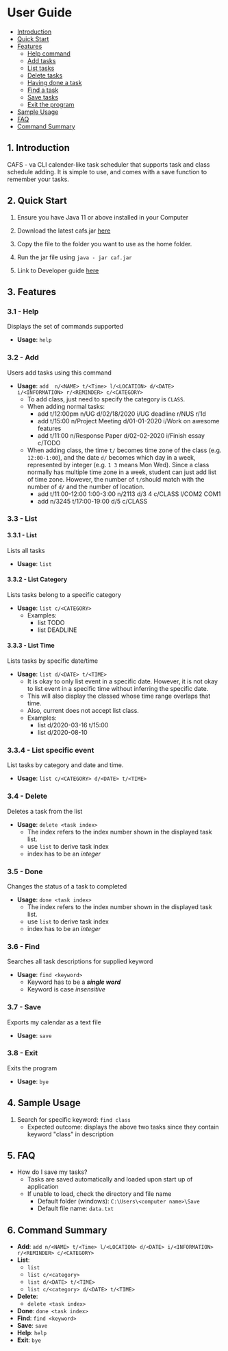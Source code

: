 # User Guide
* [Introduction](#1-introduction)
* [Quick Start](#2-quick-start)
* [Features](#3-features)
  * [Help command](#31---help)
  * [Add tasks](#32---add)
  * [List tasks](#33---list)
  * [Delete tasks](#34---delete)
  * [Having done a task](#35---done)
  * [Find a task](#36---find)
  * [Save tasks](#37---save)
  * [Exit the program](#38---exit)
* [Sample Usage](#4-sample-usage)
* [FAQ](#5-faq)
* [Command Summary](#6-command-summary)

## 1. Introduction
CAFS - va CLI calender-like task scheduler that supports task and 
class schedule adding. It is simple to use, and comes with a save function to 
remember your tasks.

## 2. Quick Start
1. Ensure you have Java 11 or above installed in your Computer

1. Download the latest cafs.jar [here](https://github.com/AY1920S2-CS2113-T14-3/tp/releases)

1. Copy the file to the folder you want to use as the home folder.

1. Run the jar file using `java - jar caf.jar`

1. Link to Developer guide [here](https://github.com/AY1920S2-CS2113-T14-3/tp/blob/master/docs/DeveloperGuide.md)

## 3. Features

### 3.1 - Help
Displays the set of commands supported
* **Usage**: `help`

### 3.2 - Add
Users add tasks using this command
* **Usage**: `add  n/<NAME> t/<Time> l/<LOCATION> d/<DATE> i/<INFORMATION> r/<REMINDER> c/<CATEGORY>`
     * To add class, just need to specify the category is `CLASS`.
     * When adding normal tasks:
        * add t/12:00pm n/UG d/02/18/2020 i/UG deadline r/NUS r/1d
        * add t/15:00 n/Project Meeting  d/01-01-2020   i/Work on awesome features
        * add t/11:00 n/Response Paper  d/02-02-2020 i/Finish essay c/TODO
     * When adding class, the time `t/` becomes time zone of the class (e.g. `12:00-1:00`), and the date
       `d/` becomes which day in a week, represented by integer (e.g. `1 3` means Mon Wed).
       Since a class normally has multiple time zone in a week, student can just add list of time zone.
       However, the number of `t/`should match with the number of `d/` and the number of location. 
        * add t/11:00-12:00 1:00-3:00 n/2113 d/3 4 c/CLASS l/COM2 COM1
        * add n/3245 t/17:00-19:00 d/5 c/CLASS
    
### 3.3 - List
#### 3.3.1 - List 
Lists all tasks
* **Usage**: `list`

#### 3.3.2 - List Category
Lists tasks belong to a specific category
* **Usage**: `list c/<CATEGORY>`
    * Examples:
        * list TODO
        * list DEADLINE
      
#### 3.3.3 - List Time
Lists tasks by specific date/time
* **Usage**: `list d/<DATE> t/<TIME>`
    * It is okay to only list event in a specific date. However, it is not okay to list event in a specific time
        without inferring the specific date. 
    * This will also display the classed whose time range overlaps that time.
    * Also, current does not accept list class. 
    * Examples: 
        * list d/2020-03-16 t/15:00
        * list d/2020-08-10

### 3.3.4 - List specific event
List tasks by category and date and time. 
* **Usage**: `list c/<CATEGORY> d/<DATE> t/<TIME>`


### 3.4 - Delete
Deletes a task from the list
* **Usage**: `delete <task index>`
    * The index refers to the index number shown in the displayed task list.
    * use `list` to derive task index
    * index has to be an _integer_

### 3.5 - Done
Changes the status of a task to completed
* **Usage**: `done <task index>`
    * The index refers to the index number shown in the displayed task list.
    * use `list` to derive task index
    * index has to be an _integer_

### 3.6 - Find
Searches all task descriptions for supplied keyword
* **Usage**: `find <keyword>`
    * Keyword has to be a _**single word**_
    * Keyword is case _insensitive_

### 3.7 - Save
Exports my calendar as a text file	
* **Usage**: `save`

### 3.8 - Exit
Exits the program
* **Usage**: `bye`

## 4. Sample Usage
 
1. Search for specific keyword: `find class`
    * Expected outcome: displays the above two tasks since they contain keyword "class" in description
    
## 5. FAQ
 * How do I save my tasks?
    * Tasks are saved automatically and loaded upon start up of application
    * If unable to load, check the directory and file name
        * Default folder (windows): `C:\Users\<computer name>\Save`
        * Default file name: `data.txt`
 
## 6. Command Summary
 * **Add**: `add n/<NAME> t/<Time> l/<LOCATION> d/<DATE> i/<INFORMATION> r/<REMINDER> c/<CATEGORY>`
 * **List**: 
    * `list`
    * `list c/<category>` 
    * `list d/<DATE> t/<TIME>`
    * `list c/<category> d/<DATE> t/<TIME>`
 * **Delete**:
    * `delete <task index>` 
 * **Done**: `done <task index>` 
 * **Find**: `find <keyword>` 
 * **Save**: `save`
 * **Help**: `help`
 * **Exit**: `bye`